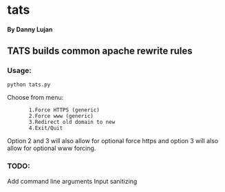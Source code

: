 # tats
#### By Danny Lujan

## TATS builds common apache rewrite rules

### Usage:
```
python tats.py 
```
Choose from menu:
```
       1.Force HTTPS (generic)
       2.Force www (generic)
       3.Redirect old domain to new
       4.Exit/Quit
```       
Option 2 and 3 will also allow for optional force https and option 3 will also allow for optional www forcing.

### TODO: 
Add command line arguments
Input sanitizing

